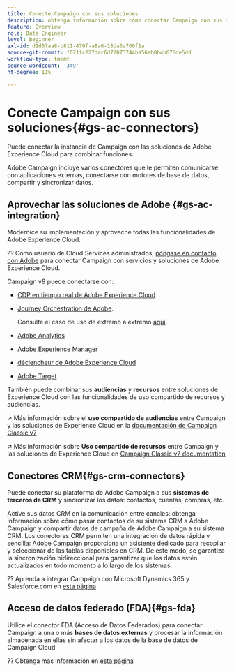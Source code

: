 ```yaml
---
title: Conecte Campaign con sus soluciones
description: obtenga información sobre cómo conectar Campaign con sus soluciones
feature: Overview
role: Data Engineer
level: Beginner
exl-id: d1d57aa8-b811-470f-a8a6-18da3a700f1a
source-git-commit: f071fc227dac6d72873744ba56eb0b4b676de5dd
workflow-type: tm+mt
source-wordcount: '349'
ht-degree: 11%

---
```


# Conecte Campaign con sus soluciones{#gs-ac-connectors}

Puede conectar la instancia de Campaign con las soluciones de Adobe Experience Cloud para combinar funciones.

Adobe Campaign incluye varios conectores que le permiten comunicarse con aplicaciones externas, conectarse con motores de base de datos, compartir y sincronizar datos.

## Aprovechar las soluciones de Adobe {#gs-ac-integration}

Modernice su implementación y aproveche todas las funcionalidades de Adobe Experience Cloud.

?? Como usuario de Cloud Services administrados, [póngase en contacto con Adobe](../start/campaign-faq.md#support) para conectar Campaign con servicios y soluciones de Adobe Experience Cloud.

Campaign v8 puede conectarse con:


* [CDP en tiempo real de Adobe Experience Cloud](../connect/ac-rtcdp.md)
* [Journey Orchestration de Adobe](https://experienceleague.adobe.com/docs/journeys/using/action-journeys/acc-action.html?lang=en).

   Consulte el caso de uso de extremo a extremo [aquí](https://experienceleague.adobe.com/docs/journeys/using/use-cases-journeys/campaign-classic-use-case.html?lang=es).

* [Adobe Analytics](../connect/ac-aa.md)
* [Adobe Experience Manager](../connect/ac-aem.md)
* [déclencheur de Adobe Experience Cloud](../connect/ac-triggers.md)
* [Adobe Target](../connect/ac-at.md)

También puede combinar sus **audiencias** y **recursos** entre soluciones de Experience Cloud con las funcionalidades de uso compartido de recursos y audiencias.

↗️ Más información sobre el **uso compartido de audiencias** entre Campaign y las soluciones de Experience Cloud en la [documentación de Campaign Classic v7](https://experienceleague.adobe.com/docs/campaign-classic/using/integrating-with-adobe-experience-cloud/audience-sharing/sharing-audiences-with-adobe-experience-cloud.html?lang=en#integrating-with-adobe-experience-cloud)

↗️ Más información sobre **Uso compartido de recursos** entre Campaign y las soluciones de Experience Cloud en [Campaign Classic v7 documentation](https://experienceleague.adobe.com/docs/campaign-classic/using/integrating-with-adobe-experience-cloud/asset-sharing/sharing-assets-with-adobe-experience-cloud.html?lang=en#integrating-with-adobe-experience-cloud)

## Conectores CRM{#gs-crm-connectors}

Puede conectar su plataforma de Adobe Campaign a sus **sistemas de terceros de CRM** y sincronizar los datos: contactos, cuentas, compras, etc.

Active sus datos CRM en la comunicación entre canales: obtenga información sobre cómo pasar contactos de su sistema CRM a Adobe Campaign y compartir datos de campaña de Adobe Campaign a su sistema CRM.
Los conectores CRM permiten una integración de datos rápida y sencilla: Adobe Campaign proporciona un asistente dedicado para recopilar y seleccionar de las tablas disponibles en CRM. De este modo, se garantiza la sincronización bidireccional para garantizar que los datos estén actualizados en todo momento a lo largo de los sistemas.

?? Aprenda a integrar Campaign con Microsoft Dynamics 365 y Salesforce.com en [esta página](crm.md)

## Acceso de datos federado (FDA){#gs-fda}

Utilice el conector FDA (Acceso de Datos Federados) para conectar Campaign a una o más **bases de datos externas** y procesar la información almacenada en ellas sin afectar a los datos de la base de datos de Campaign Cloud.

?? Obtenga más información en [esta página](fda.md)


<!-- 
 ## Integrate with social media

Use the **Managing social networks (Social Marketing)** option to interact with customers and prospects via Twitter.

* Send messages - Use Adobe Campaign Social Marketing to send messages on Twitter. Adobe Campaign lets you post messages directly to your twitter account. You can also send direct messages to all your followers.

* Collect new contacts - Adobe Campaign Social Marketing also makes it easy to acquire new contacts via Facebook: contact users and ask them if they want to share their profile information. If they accept, Adobe Campaign automatically recovers the data, which enables you to carry out targeting campaigns and, when possible, to implement cross-channel strategies.

💡 Learn how to set up and use Campaign Social Marketing in [this section](../connect/ac-tw.md) -->